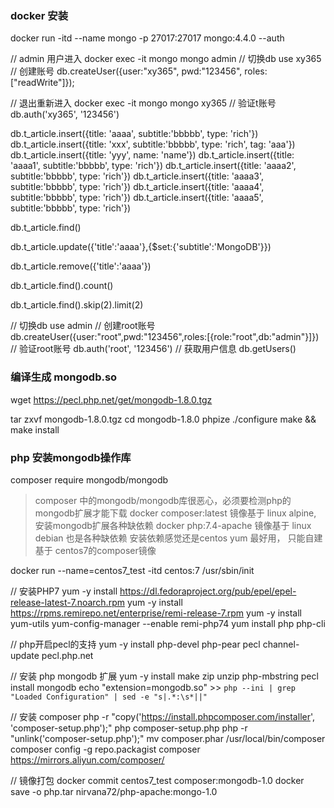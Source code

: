  
### docker 安装
docker run -itd --name mongo -p 27017:27017 mongo:4.4.0 --auth

// admin 用户进入
docker exec -it mongo mongo admin
// 切换db
use xy365
// 创建账号
db.createUser({user:"xy365", pwd:"123456", roles:["readWrite"]});

// 退出重新进入
docker exec -it mongo mongo xy365
// 验证t账号
db.auth('xy365', '123456')

db.t_article.insert({title: 'aaaa', subtitle:'bbbbb', type: 'rich'})
db.t_article.insert({title: 'xxx', subtitle:'bbbbb', type: 'rich', tag: 'aaa'})
db.t_article.insert({title: 'yyy', name: 'name'})
db.t_article.insert({title: 'aaaa1', subtitle:'bbbbb', type: 'rich'})
db.t_article.insert({title: 'aaaa2', subtitle:'bbbbb', type: 'rich'})
db.t_article.insert({title: 'aaaa3', subtitle:'bbbbb', type: 'rich'})
db.t_article.insert({title: 'aaaa4', subtitle:'bbbbb', type: 'rich'})
db.t_article.insert({title: 'aaaa5', subtitle:'bbbbb', type: 'rich'})

db.t_article.find()


db.t_article.update({'title':'aaaa'},{$set:{'subtitle':'MongoDB'}})

db.t_article.remove({'title':'aaaa'})

db.t_article.find().count()

db.t_article.find().skip(2).limit(2)



// 切换db
use admin
// 创建root账号
db.createUser({user:"root",pwd:"123456",roles:[{role:"root",db:"admin"}]})
// 验证root账号
db.auth('root', '123456')
// 获取用户信息
db.getUsers()


### 编译生成 mongodb.so
wget https://pecl.php.net/get/mongodb-1.8.0.tgz

tar zxvf mongodb-1.8.0.tgz
cd mongodb-1.8.0
phpize
./configure
make && make install

### php 安装mongodb操作库
composer require mongodb/mongodb
> composer 中的mongodb/mongodb库很恶心，必须要检测php的mongodb扩展才能下载
> docker composer:latest 镜像基于 linux alpine, 安装mongodb扩展各种缺依赖
> docker php:7.4-apache 镜像基于 linux debian 也是各种缺依赖
> 安装依赖感觉还是centos yum 最好用， 只能自建基于 centos7的composer镜像

docker run --name=centos7_test -itd centos:7 /usr/sbin/init

// 安装PHP7
yum -y install https://dl.fedoraproject.org/pub/epel/epel-release-latest-7.noarch.rpm
yum -y install https://rpms.remirepo.net/enterprise/remi-release-7.rpm
yum -y install yum-utils
yum-config-manager --enable remi-php74
yum install php php-cli

// php开启pecl的支持
yum -y install php-devel php-pear
pecl channel-update pecl.php.net

// 安装 php mongodb 扩展
yum -y install make zip unzip php-mbstring
pecl install mongodb 
echo "extension=mongodb.so" >> `php --ini | grep "Loaded Configuration" | sed -e "s|.*:\s*||"`

// 安装 composer
php -r "copy('https://install.phpcomposer.com/installer', 'composer-setup.php');"
php composer-setup.php
php -r "unlink('composer-setup.php');"
mv composer.phar /usr/local/bin/composer
composer config -g repo.packagist composer https://mirrors.aliyun.com/composer/



// 镜像打包
docker commit centos7_test composer:mongodb-1.0
docker save -o php.tar nirvana72/php-apache:mongo-1.0